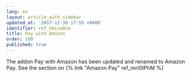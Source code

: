 ```yaml
---
lang: en
layout: article_with_sidebar
updated_at: '2017-11-30 17:55 +0400'
identifier: ref_UkLno8vo
title: Pay with Amazon
order: 100
published: true
---
```

The addon Pay with Amazon has been updated and renamed to Amazon Pay. See the section on {% link "Amazon Pay" ref_mri0tPhM %}
